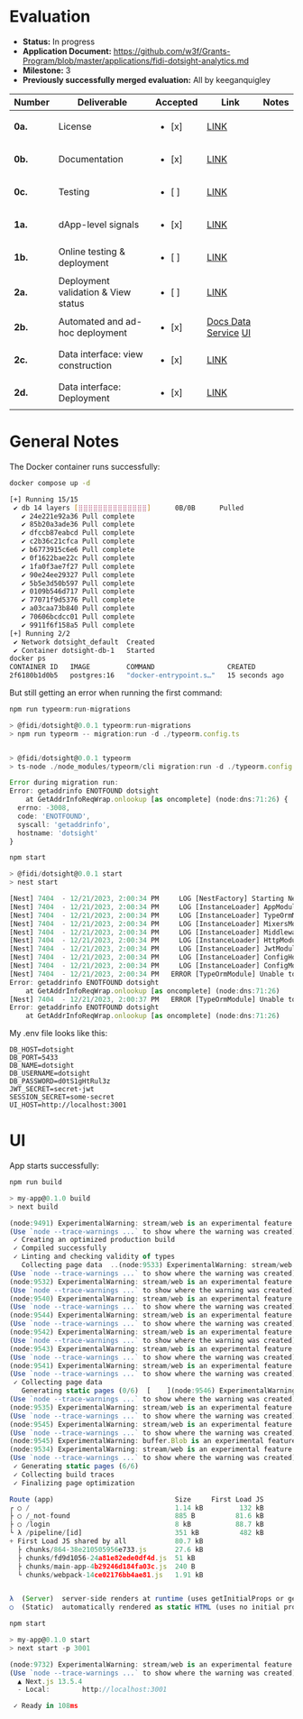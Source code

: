 # Evaluation

- **Status:** In progress
- **Application Document:** https://github.com/w3f/Grants-Program/blob/master/applications/fidi-dotsight-analytics.md
- **Milestone:** 3
- **Previously successfully merged evaluation:** All by keeganquigley

| Number | Deliverable | Accepted | Link | Notes |
| ------------- | ------------- | ------------- | ------------- | ------------- |
| **0a.** | License | <ul><li>[x] </li></ul> | [LINK](https://github.com/fidi-tech/dotsight/blob/main/LICENSE) | |
| **0b.** | Documentation | <ul><li>[x] </li></ul> | [LINK](https://docs.fidi.tech/dotsight-library/dotsight-overview) | |
| **0c.** | Testing | <ul><li>[ ] </li></ul> | [LINK](https://github.com/fidi-tech/dotsight/blob/main/src/pipelines/pipelines.controller.spec.ts) | |
| **1a.** | dApp-level signals | <ul><li>[x] </li></ul> | [LINK](https://docs.fidi.tech/dotsight-library/supported-metrics-types) | |
| **1b.** | Online testing & deployment | <ul><li>[ ] </li></ul> | [LINK](https://github.com/fidi-tech/dotsight-ui/blob/main/src/features/PipelineExecution/ui/index.tsx) |  |
| **2a.** | Deployment validation & View status | <ul><li>[ ] </li></ul> | [LINK](https://github.com/fidi-tech/dotsight-ui/blob/main/src/features/PipelineExecution/ui/index.tsx) |  |
| **2b.** | Automated and ad-hoc deployment | <ul><li>[x] </li></ul> | [Docs](https://docs.fidi.tech/dotsight-library/developer-guide)[ Data Service](https://github.com/fidi-tech/dotsight/blob/main/README.md#quick-start) [UI](https://github.com/fidi-tech/dotsight-ui)|  |
| **2c.** | Data interface: view construction | <ul><li>[x] </li></ul> | [LINK](https://github.com/fidi-tech/dotsight-ui/blob/main/src/features/widgetTypeSelector/ui/index.tsx) |  |
| **2d.** | Data interface: Deployment | <ul><li>[x] </li></ul> | [LINK](https://docs.fidi.tech/code-free-analytics/widgets-collection) |  |

# General Notes

The Docker container runs successfully:
```sh
docker compose up -d

[+] Running 15/15
 ✔ db 14 layers [⣿⣿⣿⣿⣿⣿⣿⣿⣿⣿⣿⣿⣿⣿]      0B/0B      Pulled                                                             13.5s
   ✔ 24e221e92a36 Pull complete                                                                                      3.5s
   ✔ 85b20a3ade36 Pull complete                                                                                      0.9s
   ✔ dfccb87eabcd Pull complete                                                                                      1.4s
   ✔ c2b36c21cfca Pull complete                                                                                      2.2s
   ✔ b6773915c6e6 Pull complete                                                                                      5.4s
   ✔ 0f1622bae22c Pull complete                                                                                      3.8s
   ✔ 1fa0f3ae7f27 Pull complete                                                                                      3.9s
   ✔ 90e24ee29327 Pull complete                                                                                      4.2s
   ✔ 5b5e3d50b597 Pull complete                                                                                     10.1s
   ✔ 0109b546d717 Pull complete                                                                                      4.6s
   ✔ 77071f9d5376 Pull complete                                                                                      5.6s
   ✔ a03caa73b840 Pull complete                                                                                      6.6s
   ✔ 70606bcdcc01 Pull complete                                                                                      6.6s
   ✔ 9911f6f158a5 Pull complete                                                                                      7.3s
[+] Running 2/2
 ✔ Network dotsight_default  Created                                                                                 0.0s
 ✔ Container dotsight-db-1   Started                                                                                 0.7s
docker ps
CONTAINER ID   IMAGE         COMMAND                  CREATED          STATUS          PORTS                    NAMES
2f6180b1d0b5   postgres:16   "docker-entrypoint.s…"   15 seconds ago   Up 14 seconds   0.0.0.0:5433->5432/tcp   dotsight-db-1
```
But still getting an error when running the first command:
```ts
npm run typeorm:run-migrations

> @fidi/dotsight@0.0.1 typeorm:run-migrations
> npm run typeorm -- migration:run -d ./typeorm.config.ts


> @fidi/dotsight@0.0.1 typeorm
> ts-node ./node_modules/typeorm/cli migration:run -d ./typeorm.config.ts

Error during migration run:
Error: getaddrinfo ENOTFOUND dotsight
    at GetAddrInfoReqWrap.onlookup [as oncomplete] (node:dns:71:26) {
  errno: -3008,
  code: 'ENOTFOUND',
  syscall: 'getaddrinfo',
  hostname: 'dotsight'
}
```
```ts
npm start

> @fidi/dotsight@0.0.1 start
> nest start

[Nest] 7404  - 12/21/2023, 2:00:34 PM     LOG [NestFactory] Starting Nest application...
[Nest] 7404  - 12/21/2023, 2:00:34 PM     LOG [InstanceLoader] AppModule dependencies initialized +13ms
[Nest] 7404  - 12/21/2023, 2:00:34 PM     LOG [InstanceLoader] TypeOrmModule dependencies initialized +0ms
[Nest] 7404  - 12/21/2023, 2:00:34 PM     LOG [InstanceLoader] MixersModule dependencies initialized +0ms
[Nest] 7404  - 12/21/2023, 2:00:34 PM     LOG [InstanceLoader] MiddlewaresModule dependencies initialized +0ms
[Nest] 7404  - 12/21/2023, 2:00:34 PM     LOG [InstanceLoader] HttpModule dependencies initialized +0ms
[Nest] 7404  - 12/21/2023, 2:00:34 PM     LOG [InstanceLoader] JwtModule dependencies initialized +0ms
[Nest] 7404  - 12/21/2023, 2:00:34 PM     LOG [InstanceLoader] ConfigHostModule dependencies initialized +0ms
[Nest] 7404  - 12/21/2023, 2:00:34 PM     LOG [InstanceLoader] ConfigModule dependencies initialized +1ms
[Nest] 7404  - 12/21/2023, 2:00:34 PM   ERROR [TypeOrmModule] Unable to connect to the database. Retrying (1)...
Error: getaddrinfo ENOTFOUND dotsight
    at GetAddrInfoReqWrap.onlookup [as oncomplete] (node:dns:71:26)
[Nest] 7404  - 12/21/2023, 2:00:37 PM   ERROR [TypeOrmModule] Unable to connect to the database. Retrying (2)...
Error: getaddrinfo ENOTFOUND dotsight
    at GetAddrInfoReqWrap.onlookup [as oncomplete] (node:dns:71:26)
```
My .env file looks like this:
```
DB_HOST=dotsight
DB_PORT=5433
DB_NAME=dotsight
DB_USERNAME=dotsight
DB_PASSWORD=d0tS1gHtRul3z
JWT_SECRET=secret-jwt
SESSION_SECRET=some-secret
UI_HOST=http://localhost:3001
```
# UI

App starts successfully:
```ts
npm run build

> my-app@0.1.0 build
> next build

(node:9491) ExperimentalWarning: stream/web is an experimental feature. This feature could change at any time
(Use `node --trace-warnings ...` to show where the warning was created)
 ✓ Creating an optimized production build
 ✓ Compiled successfully
 ✓ Linting and checking validity of types
   Collecting page data  ..(node:9533) ExperimentalWarning: stream/web is an experimental feature. This feature could change at any time
(Use `node --trace-warnings ...` to show where the warning was created)
(node:9532) ExperimentalWarning: stream/web is an experimental feature. This feature could change at any time
(Use `node --trace-warnings ...` to show where the warning was created)
(node:9540) ExperimentalWarning: stream/web is an experimental feature. This feature could change at any time
(Use `node --trace-warnings ...` to show where the warning was created)
(node:9544) ExperimentalWarning: stream/web is an experimental feature. This feature could change at any time
(Use `node --trace-warnings ...` to show where the warning was created)
(node:9542) ExperimentalWarning: stream/web is an experimental feature. This feature could change at any time
(Use `node --trace-warnings ...` to show where the warning was created)
(node:9543) ExperimentalWarning: stream/web is an experimental feature. This feature could change at any time
(Use `node --trace-warnings ...` to show where the warning was created)
(node:9541) ExperimentalWarning: stream/web is an experimental feature. This feature could change at any time
(Use `node --trace-warnings ...` to show where the warning was created)
 ✓ Collecting page data
   Generating static pages (0/6)  [    ](node:9546) ExperimentalWarning: stream/web is an experimental feature. This feature could change at any time
(Use `node --trace-warnings ...` to show where the warning was created)
(node:9535) ExperimentalWarning: stream/web is an experimental feature. This feature could change at any time
(Use `node --trace-warnings ...` to show where the warning was created)
(node:9545) ExperimentalWarning: stream/web is an experimental feature. This feature could change at any time
(Use `node --trace-warnings ...` to show where the warning was created)
(node:9545) ExperimentalWarning: buffer.Blob is an experimental feature. This feature could change at any time
(node:9534) ExperimentalWarning: stream/web is an experimental feature. This feature could change at any time
(Use `node --trace-warnings ...` to show where the warning was created)
 ✓ Generating static pages (6/6)
 ✓ Collecting build traces
 ✓ Finalizing page optimization

Route (app)                              Size     First Load JS
┌ ○ /                                    1.14 kB         132 kB
├ ○ /_not-found                          885 B          81.6 kB
├ ○ /login                               8 kB           88.7 kB
└ λ /pipeline/[id]                       351 kB          482 kB
+ First Load JS shared by all            80.7 kB
  ├ chunks/864-38e210505956e733.js       27.6 kB
  ├ chunks/fd9d1056-24a81e82ede0df4d.js  51 kB
  ├ chunks/main-app-4b29246d184fa03c.js  240 B
  └ chunks/webpack-14ce02176bb4ae81.js   1.91 kB


λ  (Server)  server-side renders at runtime (uses getInitialProps or getServerSideProps)
○  (Static)  automatically rendered as static HTML (uses no initial props)
```
```ts
npm start

> my-app@0.1.0 start
> next start -p 3001

(node:9732) ExperimentalWarning: stream/web is an experimental feature. This feature could change at any time
(Use `node --trace-warnings ...` to show where the warning was created)
  ▲ Next.js 13.5.4
  - Local:        http://localhost:3001

 ✓ Ready in 108ms
```
